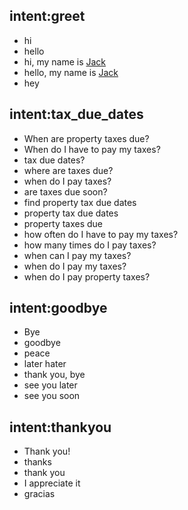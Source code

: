 
## intent:greet
- hi
- hello
- hi, my name is [Jack](PERSON)
- hello, my name is [Jack](PERSON)
- hey

## intent:tax_due_dates
- When are property taxes due?
- When do I have to pay my taxes?
- tax due dates?
- where are taxes due?
- when do I pay taxes?
- are taxes due soon?
- find property tax due dates
- property tax due dates
- property taxes due
- how often do I have to pay my taxes?
- how many times do I pay taxes?
- when can I pay my taxes?
- when do I pay my taxes?
- when do I pay property taxes?

## intent:goodbye
- Bye
- goodbye
- peace
- later hater
- thank you, bye
- see you later
- see you soon

## intent:thankyou
- Thank you!
- thanks
- thank you
- I appreciate it
- gracias
